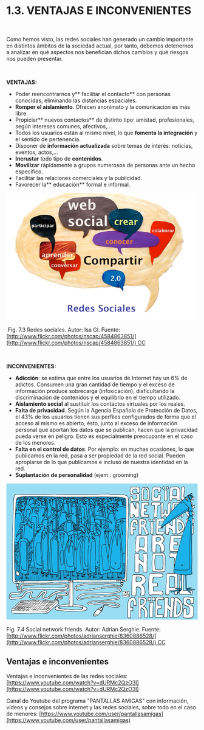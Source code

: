 
# 1.3. VENTAJAS E INCONVENIENTES

 

Como hemos visto, las redes sociales han generado un cambio importante en distintos ámbitos de la sociedad actual, por tanto, debemos detenernos a analizar en qué aspectos nos benefician dichos cambios y qué riesgos nos pueden presentar.

 

**VENTAJAS:**

- Poder reencontrarnos y** facilitar el contacto** con personas conocidas, eliminando las distancias espaciales.
- **Romper el aislamiento**. Ofrecen anonimato y la comunicación es más libre.
- Propiciar** nuevos contactos** de distinto tipo: amistad, profesionales, según intereses comunes, afectivos,...
- Todos los usuarios están al mismo nivel, lo que **fomenta la integración** y el sentido de pertenencia.
- Disponer de **información actualizada** sobre temas de interés: noticias, eventos, actos,...
- **Incrustar** todo tipo de **contenidos**.
- **Movilizar** rápidamente a grupos numerosos de personas ante un hecho específico.
- Facilitar las relaciones comerciales y la publicidad.
- Favorecer la** educación** formal e informal.


![](img/4584863851_f2490550a5.jpg)

 Fig. 7.3 Redes sociales. Autor: Isa Gl. Fuente: [http://www.flickr.com/photos/nscap/4584863851/](http://www.flickr.com/photos/nscap/4584863851/) CC

 

**INCONVENIENTES:**

- **Adicción**: se estima que entre los usuarios de Internet hay un 6% de adictos. Consumen una gran cantidad de tiempo y el exceso de información produce sobrecarga (infoxicación), disficultando la discriminación de contenidos y el equilibrio en el tiempo utilizado.
- **Aislamiento social** al sustituir los contactos virtuales por los reales.
- **Falta de privacidad**. Según la Agencia Española de Protección de Datos, el 43% de los usuarios tienen sus perfiles configurados de forma que el acceso al mismo es abierto, ésto, junto al exceso de información personal que aportan los datos que se publican, hacen que la privacidad pueda verse en peligro. Esto es especialmente preocupante en el caso de los menores.
- **Falta en el control de datos**. Por ejemplo: en muchas ocasiones, lo que publicamos en la red, pasa a ser propiedad de la red social. Pueden apropiarse de lo que publicamos e incluso de nuestra identidad en la red.
- **Suplantación de personalidad** (ejem.: grooming)


![](img/8360886528_67472fd9c5_o.jpg)

Fig. 7.4 Social network friends. Autor: Adrian Serghie. Fuente: [http://www.flickr.com/photos/adrianserghie/8360886528/](http://www.flickr.com/photos/adrianserghie/8360886528/) CC

## Ventajas e inconvenientes

Ventajas e inconvenientes de las redes sociales: [https://www.youtube.com/watch?v=dURMc2QzO3I](https://www.youtube.com/watch?v=dURMc2QzO3I)

Canal de Youtube del programa "PANTALLAS AMIGAS" con información, vídeos y consejos sobre internet y las redes sociales, sobre todo en el caso de menores: [https://www.youtube.com/user/pantallasamigas](https://www.youtube.com/user/pantallasamigas)

